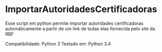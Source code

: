 # ImportarAutoridadesCertificadoras
Esse script em python permite importar autoridades certificadoras automáticamente a partir de um link de todas elas fornecida pelo site da RBF

Compatibilidade: Python 3 
Testado em: Python 3.4
